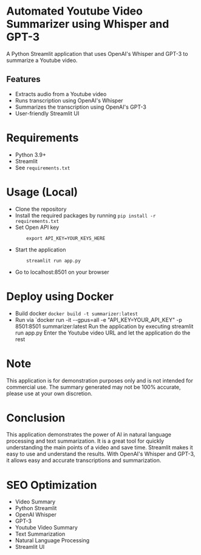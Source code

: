 # Automated Youtube Video Summarizer using Whisper and GPT-3

A Python Streamlit application that uses OpenAI's Whisper and GPT-3 to summarize a Youtube video.

## Features
- Extracts audio from a Youtube video
- Runs transcription using OpenAI's Whisper
- Summarizes the transcription using OpenAI's GPT-3
- User-friendly Streamlit UI

# Requirements
- Python 3.9+
- Streamlit
- See `requirements.txt`

# Usage (Local)
- Clone the repository
- Install the required packages by running `pip install -r requirements.txt`
- Set Open API key
    ```
        export API_KEY=YOUR_KEYS_HERE
    ```
- Start the application
    ```
        streamlit run app.py
    ```
- Go to localhost:8501 on your browser

# Deploy using Docker
- Build docker `docker build -t summarizer:latest`
- Run via `docker run -it --gpus=all -e "API_KEY=YOUR_API_KEY" -p 8501:8501 summarizer:latest
Run the application by executing streamlit run app.py
Enter the Youtube video URL and let the application do the rest

# Note
This application is for demonstration purposes only and is not intended for commercial use. The summary generated may not be 100% accurate, please use at your own discretion.

# Conclusion
This application demonstrates the power of AI in natural language processing and text summarization. It is a great tool for quickly understanding the main points of a video and save time. Streamlit makes it easy to use and understand the results. With OpenAI's Whisper and GPT-3, it allows easy and accurate transcriptions and summarization.

# SEO Optimization
- Video Summary
- Python Streamlit
- OpenAI Whisper
- GPT-3
- Youtube Video Summary
- Text Summarization
- Natural Language Processing
- Streamlit UI
